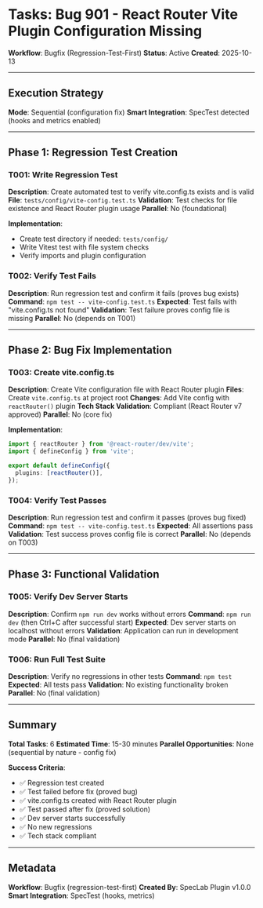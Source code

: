 # Tasks: Bug 901 - React Router Vite Plugin Configuration Missing

**Workflow**: Bugfix (Regression-Test-First)
**Status**: Active
**Created**: 2025-10-13

---

## Execution Strategy

**Mode**: Sequential (configuration fix)
**Smart Integration**: SpecTest detected (hooks and metrics enabled)

---

## Phase 1: Regression Test Creation

### T001: Write Regression Test
**Description**: Create automated test to verify vite.config.ts exists and is valid
**File**: `tests/config/vite-config.test.ts`
**Validation**: Test checks for file existence and React Router plugin usage
**Parallel**: No (foundational)

**Implementation**:
- Create test directory if needed: `tests/config/`
- Write Vitest test with file system checks
- Verify imports and plugin configuration

### T002: Verify Test Fails
**Description**: Run regression test and confirm it fails (proves bug exists)
**Command**: `npm test -- vite-config.test.ts`
**Expected**: Test fails with "vite.config.ts not found"
**Validation**: Test failure proves config file is missing
**Parallel**: No (depends on T001)

---

## Phase 2: Bug Fix Implementation

### T003: Create vite.config.ts
**Description**: Create Vite configuration file with React Router plugin
**Files**: Create `vite.config.ts` at project root
**Changes**: Add Vite config with `reactRouter()` plugin
**Tech Stack Validation**: Compliant (React Router v7 approved)
**Parallel**: No (core fix)

**Implementation**:
```typescript
import { reactRouter } from '@react-router/dev/vite';
import { defineConfig } from 'vite';

export default defineConfig({
  plugins: [reactRouter()],
});
```

### T004: Verify Test Passes
**Description**: Run regression test and confirm it passes (proves bug fixed)
**Command**: `npm test -- vite-config.test.ts`
**Expected**: All assertions pass
**Validation**: Test success proves config file is correct
**Parallel**: No (depends on T003)

---

## Phase 3: Functional Validation

### T005: Verify Dev Server Starts
**Description**: Confirm `npm run dev` works without errors
**Command**: `npm run dev` (then Ctrl+C after successful start)
**Expected**: Dev server starts on localhost without errors
**Validation**: Application can run in development mode
**Parallel**: No (final validation)

### T006: Run Full Test Suite
**Description**: Verify no regressions in other tests
**Command**: `npm test`
**Expected**: All tests pass
**Validation**: No existing functionality broken
**Parallel**: No (final validation)

---

## Summary

**Total Tasks**: 6
**Estimated Time**: 15-30 minutes
**Parallel Opportunities**: None (sequential by nature - config fix)

**Success Criteria**:
- ✅ Regression test created
- ✅ Test failed before fix (proved bug)
- ✅ vite.config.ts created with React Router plugin
- ✅ Test passed after fix (proved solution)
- ✅ Dev server starts successfully
- ✅ No new regressions
- ✅ Tech stack compliant

---

## Metadata

**Workflow**: Bugfix (regression-test-first)
**Created By**: SpecLab Plugin v1.0.0
**Smart Integration**: SpecTest (hooks, metrics)
